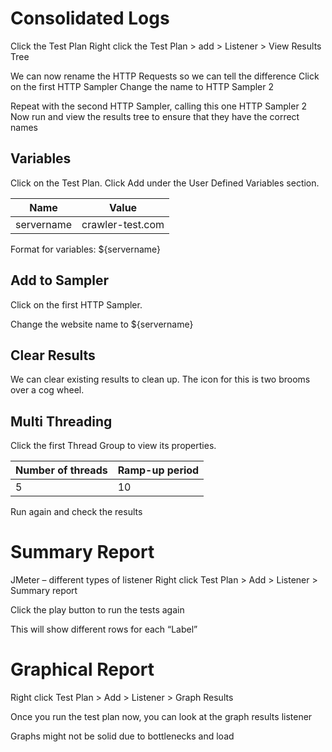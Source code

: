 # Consolidated Logs
Click the Test Plan
Right click the Test Plan > add > Listener > View Results Tree

We can now rename the HTTP Requests so we can tell the difference
Click on the first HTTP Sampler 
Change the name to HTTP Sampler 2

Repeat with the second HTTP Sampler, calling this one HTTP Sampler 2
Now run and view the results tree to ensure that they have the correct names


## Variables
Click on the Test Plan. Click Add under the User Defined Variables section.

| Name       | Value            |
|------------|------------------|
| servername | crawler-test.com |

Format for variables: ${servername}

## Add to Sampler
Click on the first HTTP Sampler.

Change the website name to ${servername}

## Clear Results

We can clear existing results to clean up. The icon for this is two brooms over a cog wheel. 


## Multi Threading
Click the first Thread Group to view its properties. 

| Number of threads | Ramp-up period |
|-------------------|----------------|
| 5                 | 10             |

Run again and check the results

# Summary Report
JMeter – different types of listener
Right click Test Plan  > Add > Listener > Summary report 

Click the play button to run the tests again

This will show different rows for each “Label”


# Graphical Report
Right click Test Plan > Add > Listener > Graph Results 

Once you run the test plan now, you can look at the graph results listener

Graphs might not be solid due to bottlenecks and load 

